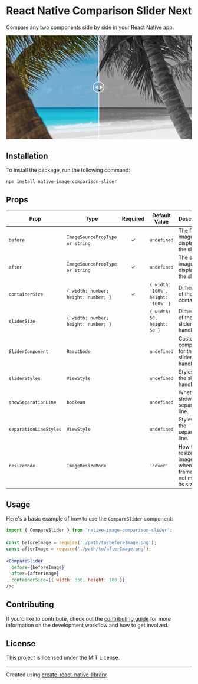 # React Native Comparison Slider Next

Compare any two components side by side in your React Native app.

![Example](./example/assets/example.gif)

## Installation

To install the package, run the following command:

```
npm install native-image-comparison-slider
```

## Props

| Prop                   | Type                                 | Required | Default Value                       | Description                                    |
| ---------------------- | ------------------------------------ | :------: | ----------------------------------- | ---------------------------------------------- |
| `before`               | `ImageSourcePropType or string`       |    ✓     | `undefined`                         | The first image to display in the slider.      |
| `after`                | `ImageSourcePropType or string`       |    ✓     | `undefined`                         | The second image to display in the slider.     |
| `containerSize`        | `{ width: number; height: number; }` |    ✓     | `{ width: '100%', height: '100%' }` | Dimensions of the container.                   |
| `sliderSize`           | `{ width: number; height: number; }` |          | `{ width: 50, height: 50 }`         | Dimensions of the slider's handle.             |
| `SliderComponent`      | `ReactNode`                          |          | `undefined`                         | Custom component for the slider's handle.      |
| `sliderStyles`         | `ViewStyle`                          |          | `undefined`                         | Styles for the slider's handle.                |
| `showSeparationLine`   | `boolean`                            |          | `undefined`                         | Whether to show the separation line.           |
| `separationLineStyles` | `ViewStyle`                          |          | `undefined`                         | Styles for the separation line.                |
| `resizeMode`           | `ImageResizeMode`                   |          | `'cover'`                           | How to resize the image when the frame does not match its size. |

## Usage

Here's a basic example of how to use the `CompareSlider` component:

```jsx
import { CompareSlider } from 'native-image-comparison-slider';

const beforeImage = require('./path/to/beforeImage.png');
const afterImage = require('./path/to/afterImage.png');

<CompareSlider
  before={beforeImage}
  after={afterImage}
  containerSize={{ width: 350, height: 100 }}
/>;
```

## Contributing

If you'd like to contribute, check out the [contributing guide](CONTRIBUTING.md) for more information on the development workflow and how to get involved.

## License

This project is licensed under the MIT License.

---

Created using [create-react-native-library](https://github.com/callstack/react-native-builder-bob)
